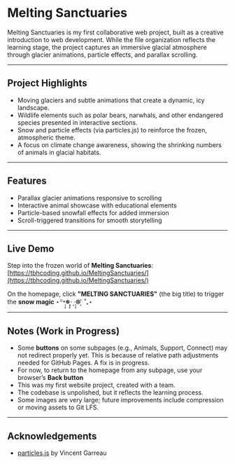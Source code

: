 # Melting Sanctuaries

Melting Sanctuaries is my first collaborative web project, built as a creative introduction to web development. While the file organization reflects the learning stage, the project captures an immersive glacial atmosphere through glacier animations, particle effects, and parallax scrolling.

---

## Project Highlights

- Moving glaciers and subtle animations that create a dynamic, icy landscape.  
- Wildlife elements such as polar bears, narwhals, and other endangered species presented in interactive sections.  
- Snow and particle effects (via particles.js) to reinforce the frozen, atmospheric theme.  
- A focus on climate change awareness, showing the shrinking numbers of animals in glacial habitats.  

---

## Features

- Parallax glacier animations responsive to scrolling  
- Interactive animal showcase with educational elements  
- Particle-based snowfall effects for added immersion  
- Scroll-triggered transitions for smooth storytelling  

---

## Live Demo

Step into the frozen world of **Melting Sanctuaries**:  
[https://tbhcoding.github.io/MeltingSanctuaries/](https://tbhcoding.github.io/MeltingSanctuaries/)

On the homepage, click **"MELTING SANCTUARIES"** (the big title) to trigger the **snow magic**  ⋆꙳•̩̩͙❅*̩̩͙‧͙    ‧͙*̩̩͙❆ ͙͛ ˚₊⋆ 

 ---

## Notes (Work in Progress)

- Some **buttons** on some subpages (e.g., Animals, Support, Connect) may not redirect properly yet.  This is because of relative path adjustments needed for GitHub Pages. A fix is in progress.  
- For now, to return to the homepage from any subpage, use your browser’s **Back button**
- This was my first website project, created with a team.  
- The codebase is unpolished, but it reflects the learning process.  
- Some images are very large; future improvements include compression or moving assets to Git LFS.  

---

## Acknowledgements

- [particles.js](https://github.com/VincentGarreau/particles.js) by Vincent Garreau  
